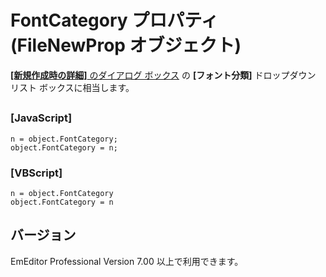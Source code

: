 # FontCategory プロパティ (FileNewProp オブジェクト)

[**\[新規作成時の詳細\]** のダイアログ ボックス](../../dlg/properties/file/new_details/index) の **\[フォント分類\]** ドロップダウン リスト ボックスに相当します。

## 

### \[JavaScript\]

```
n = object.FontCategory;
object.FontCategory = n;
```

### \[VBScript\]

```
n = object.FontCategory
object.FontCategory = n
```

## バージョン

EmEditor Professional Version 7.00 以上で利用できます。
